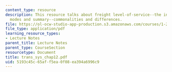 ```yaml
---
content_type: resource
description: This resource talks about freight level-of-service--the inventory model,
  modes and summary--commonalities and differences.
file: https://ol-ocw-studio-app-production.s3.amazonaws.com/courses/1-221j-transportation-systems-fall-2004/5193c45c65aff5ea0f08ea394a6996c9_trans_sys_chap12.pdf
file_type: application/pdf
learning_resource_types:
- Lecture Notes
parent_title: Lecture Notes
parent_type: CourseSection
resourcetype: Document
title: trans_sys_chap12.pdf
uid: 5193c45c-65af-f5ea-0f08-ea394a6996c9
---
```

